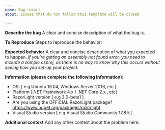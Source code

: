 ```yaml
---
name: Bug report
about: Issues that do not follow this template will be closed

---
```


**Describe the bug**
A clear and concise description of what the bug is.

**To Reproduce**
Steps to reproduce the behavior:

**Expected behavior**
A clear and concise description of what you expected to happen.
_If you're getting an assembly not found error, you need to include a sample csproj, as there is no way to know why this occurs without seeing how you set-up your project._

**Information (please complete the following information):**
 - OS: [ e.g Ubuntu 16.04, Windows Server 2016, etc ]
 - Platform [.NET Framework 4.x / .NET Core 2.x , etc]
 - RazorLight version [ e.g 2.0-beta1 ]
 - Are you using the OFFICIAL RazorLight package? https://www.nuget.org/packages/razorlight
 - Visual Studio version [ e.g Visual Studio Community 17.8.5 ]

**Additional context**
Add any other context about the problem here.

